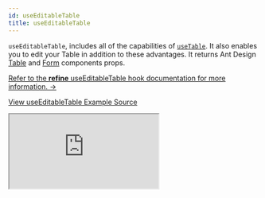 ```yaml
---
id: useEditableTable
title: useEditableTable
---
```


`useEditableTable`, includes all of the capabilities of [`useTable`](/docs/ui-frameworks/antd/hooks/table/useTable/). It also enables you to edit your Table in addition to these advantages. It returns Ant Design [Table](https://ant.design/components/table/#API) and [Form](https://ant.design/components/form/#API) components props.

[Refer to the **refine** useEditableTable hook documentation for more information. →](/docs/ui-frameworks/antd/hooks/table/useEditableTable/)

[View useEditableTable Example Source](https://github.com/pankod/refine/tree/master/examples/table/useEditableTable)

<iframe src="https://codesandbox.io/embed/github/pankod/refine/tree/master/examples/table/useEditableTable?autoresize=1&fontsize=14&theme=dark&view=preview"
    style={{width: "100%", height:"80vh", border: "0px", borderRadius: "8px", overflow:"hidden"}}
    title="refine-use-editable-table-example"
    allow="accelerometer; ambient-light-sensor; camera; encrypted-media; geolocation; gyroscope; hid; microphone; midi; payment; usb; vr; xr-spatial-tracking"
    sandbox="allow-forms allow-modals allow-popups allow-presentation allow-same-origin allow-scripts"
></iframe>
